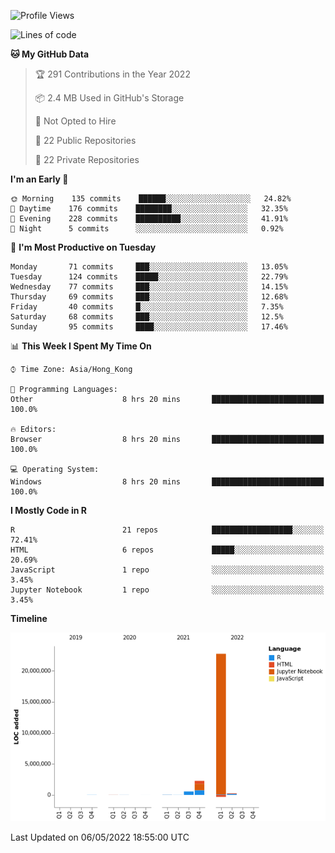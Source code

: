 

<!--**wt12318/wt12318** is a ✨ _special_ ✨ repository because its `README.md` (this file) appears on your GitHub profile.-->

<!--START_SECTION:waka-->
![Profile Views](http://img.shields.io/badge/Profile%20Views-6-blue)

![Lines of code](https://img.shields.io/badge/From%20Hello%20World%20I%27ve%20Written-26%20Million%20lines%20of%20code-blue)

**🐱 My GitHub Data** 

> 🏆 291 Contributions in the Year 2022
 > 
> 📦 2.4 MB Used in GitHub's Storage 
 > 
> 🚫 Not Opted to Hire
 > 
> 📜 22 Public Repositories 
 > 
> 🔑 22 Private Repositories  
 > 
**I'm an Early 🐤** 

```text
🌞 Morning    135 commits    ██████░░░░░░░░░░░░░░░░░░░   24.82% 
🌆 Daytime    176 commits    ████████░░░░░░░░░░░░░░░░░   32.35% 
🌃 Evening    228 commits    ██████████░░░░░░░░░░░░░░░   41.91% 
🌙 Night      5 commits      ░░░░░░░░░░░░░░░░░░░░░░░░░   0.92%

```
📅 **I'm Most Productive on Tuesday** 

```text
Monday       71 commits     ███░░░░░░░░░░░░░░░░░░░░░░   13.05% 
Tuesday      124 commits    █████░░░░░░░░░░░░░░░░░░░░   22.79% 
Wednesday    77 commits     ███░░░░░░░░░░░░░░░░░░░░░░   14.15% 
Thursday     69 commits     ███░░░░░░░░░░░░░░░░░░░░░░   12.68% 
Friday       40 commits     █░░░░░░░░░░░░░░░░░░░░░░░░   7.35% 
Saturday     68 commits     ███░░░░░░░░░░░░░░░░░░░░░░   12.5% 
Sunday       95 commits     ████░░░░░░░░░░░░░░░░░░░░░   17.46%

```


📊 **This Week I Spent My Time On** 

```text
⌚︎ Time Zone: Asia/Hong_Kong

💬 Programming Languages: 
Other                    8 hrs 20 mins       █████████████████████████   100.0%

🔥 Editors: 
Browser                  8 hrs 20 mins       █████████████████████████   100.0%

💻 Operating System: 
Windows                  8 hrs 20 mins       █████████████████████████   100.0%

```

**I Mostly Code in R** 

```text
R                        21 repos            ██████████████████░░░░░░░   72.41% 
HTML                     6 repos             █████░░░░░░░░░░░░░░░░░░░░   20.69% 
JavaScript               1 repo              ░░░░░░░░░░░░░░░░░░░░░░░░░   3.45% 
Jupyter Notebook         1 repo              ░░░░░░░░░░░░░░░░░░░░░░░░░   3.45%

```


**Timeline**

![Chart not found](https://raw.githubusercontent.com/wt12318/wt12318/main/charts/bar_graph.png) 


 Last Updated on 06/05/2022 18:55:00 UTC
<!--END_SECTION:waka-->


